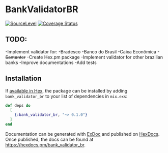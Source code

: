 # BankValidatorBR

[![SourceLevel](https://app.sourcelevel.io/github/itsmegrave/bank_validator_br.svg)](https://app.sourcelevel.io/github/itsmegrave/bank_validator_br) [![Coverage Status](https://coveralls.io/repos/github/itsmegrave/bank_validator_br/badge.svg?branch=master)](https://coveralls.io/github/itsmegrave/bank_validator_br?branch=master)

## TODO:

-Implement validator for:
  -Bradesco
  -Banco do Brasil
  -Caixa Econômica
  -~~Santanter~~
-Create Hex.pm package
-Implement validator for other brazilian banks
-Improve documentations
-Add tests

## Installation

If [available in Hex](https://hex.pm/docs/publish), the package can be installed
by adding `bank_validator_br` to your list of dependencies in `mix.exs`:

```elixir
def deps do
  [
    {:bank_validator_br, "~> 0.1.0"}
  ]
end
```

Documentation can be generated with [ExDoc](https://github.com/elixir-lang/ex_doc)
and published on [HexDocs](https://hexdocs.pm). Once published, the docs can
be found at <https://hexdocs.pm/bank_validator_br>.

